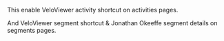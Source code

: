 This enable VeloViewer activity shortcut on activities pages. 

And VeloViewer segment shortcut & Jonathan Okeeffe segment details on segments pages.
